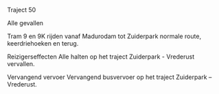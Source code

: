 Traject 50

Alle gevallen

Tram 9 en 9K
rijden vanaf Madurodam tot Zuiderpark normale route, keerdriehoeken en terug.

Reizigerseffecten
Alle halten op het traject Zuiderpark - Vrederust vervallen.

Vervangend vervoer
Vervangend busvervoer op het traject Zuiderpark – Vrederust.
